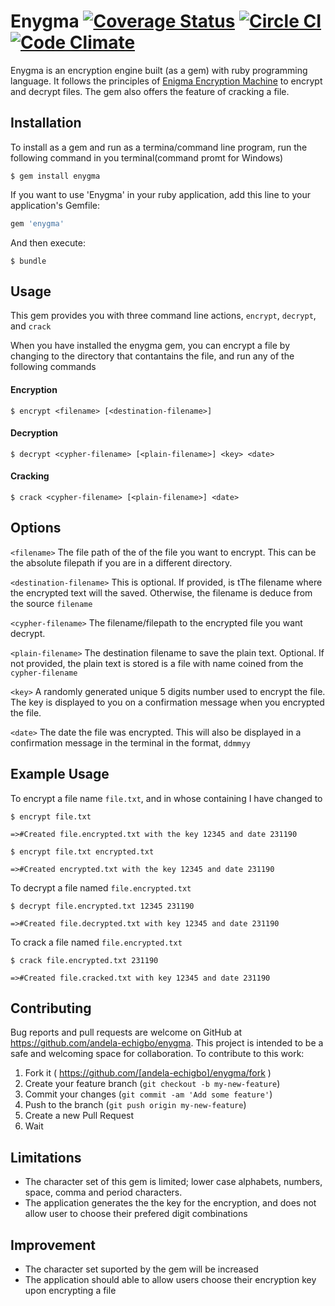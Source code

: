 # Enygma [![Coverage Status](https://coveralls.io/repos/andela-echigbo/enygma/badge.svg?branch=master&service=github)](https://coveralls.io/github/andela-echigbo/enygma?branch=master) [![Circle CI](https://circleci.com/gh/andela-echigbo/enygma.svg?style=shield)](https://circleci.com/gh/andela-echigbo/enygma) [![Code Climate](https://codeclimate.com/github/andela-echigbo/enygma/badges/gpa.svg)](https://codeclimate.com/github/andela-echigbo/enygma)

Enygma is an encryption engine built (as a gem) with ruby programming language. It follows the principles of [Enigma Encryption Machine](https://en.wikipedia.org/wiki/Enigma_machine) to encrypt and decrypt files. The gem also offers the feature of cracking a file.

## Installation

To install as a gem and run as a termina/command line program, run the following command in you terminal(command promt for Windows)

    $ gem install enygma

If you want to use 'Enygma' in your ruby application, add this line to your application's Gemfile:

```ruby
gem 'enygma'
```

And then execute:

    $ bundle


## Usage

This gem provides you with three command line actions, `encrypt`, `decrypt`, and `crack`

When you have installed the enygma gem, you can encrypt a file by changing to the directory that contantains the file, and run any of the following commands

#### Encryption
    $ encrypt <filename> [<destination-filename>]

#### Decryption
    $ decrypt <cypher-filename> [<plain-filename>] <key> <date>

#### Cracking
    $ crack <cypher-filename> [<plain-filename>] <date>

## Options
`<filename>`    The file path of the of the file you want to encrypt. This can be the absolute filepath if you are in a different directory.

`<destination-filename>`    This is optional. If provided, is tThe filename where the encrypted text will the saved. Otherwise, the filename is deduce from the source `filename`

`<cypher-filename>` The filename/filepath to the encrypted file you want decrypt.

`<plain-filename>`  The destination filename to save the plain text. Optional. If not provided, the plain text is stored is a file with name coined from the `cypher-filename`

`<key>` A randomly generated unique 5 digits number used to encrypt the file. The key is displayed to you on a confirmation message when you encrypted the file.

`<date>`    The date the file was encrypted. This will also be displayed in a confirmation message in the terminal in the format, `ddmmyy`

## Example Usage

To encrypt a file name `file.txt`, and in whose containing I have changed to

    $ encrypt file.txt

    =>#Created file.encrypted.txt with the key 12345 and date 231190

    $ encrypt file.txt encrypted.txt

    =>#Created encrypted.txt with the key 12345 and date 231190

To decrypt a file named `file.encrypted.txt`

    $ decrypt file.encrypted.txt 12345 231190

    =>#Created file.decrypted.txt with key 12345 and date 231190

To crack a file named `file.encrypted.txt`

    $ crack file.encrypted.txt 231190

    =>#Created file.cracked.txt with key 12345 and date 231190


## Contributing

Bug reports and pull requests are welcome on GitHub at https://github.com/andela-echigbo/enygma. This project is intended to be a safe and welcoming space for collaboration. To contribute to this work:

1. Fork it ( https://github.com/[andela-echigbo]/enygma/fork )
2. Create your feature branch (`git checkout -b my-new-feature`)
3. Commit your changes (`git commit -am 'Add some feature'`)
4. Push to the branch (`git push origin my-new-feature`)
5. Create a new Pull Request
6. Wait

## Limitations
* The character set of this gem is limited; lower case alphabets, numbers, space, comma and period characters.
* The application generates the the key for the encryption, and does not allow user to choose their prefered digit combinations

## Improvement
* The character set suported by the gem will be increased
* The application should able to allow users choose their encryption key upon encrypting a file